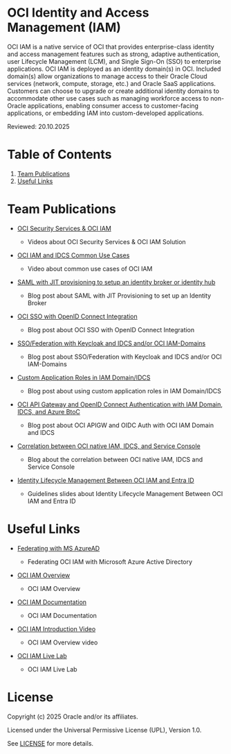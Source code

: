 # OCI Identity and Access Management (IAM)
 
OCI IAM is a native service of OCI that provides enterprise-class identity and access management features such as strong, adaptive authentication, user Lifecycle Management (LCM), and Single Sign-On (SSO) to enterprise applications. OCI IAM is deployed as an identity domain(s) in OCI. Included domain(s) allow organizations to manage access to their Oracle Cloud services (network, compute, storage, etc.) and Oracle SaaS applications. Customers can choose to upgrade or create additional identity domains to accommodate other use cases such as managing workforce access to non-Oracle applications, enabling consumer access to customer-facing applications, or embedding IAM into custom-developed applications.
 
Reviewed: 20.10.2025

# Table of Contents
 
1. [Team Publications](#team-publications)
2. [Useful Links](#useful-links)
 
# Team Publications

- [OCI Security Services & OCI IAM](https://www.oracle.com/europe/cloud/events/developer-coaching/on-demand/#security)
    - Videos about OCI Security Services & OCI IAM Solution
 
- [OCI IAM and IDCS Common Use Cases](https://www.youtube.com/watch?v=RiaPB8PaEjA)
    - Video about common use cases of OCI IAM

- [SAML with JIT provisioning to setup an identity broker or identity hub](  https://blogs.oracle.com/coretec/post/saml-with-just-in-time-provisioning-to-setup-an-identity-broker-or-identity-hub)
    - Blog post about SAML with JIT Provisioning to set up an Identity Broker

- [OCI SSO with OpenID Connect Integration](https://blogs.oracle.com/coretec/post/oci-sso-with-openid-connect-integration)
    - Blog post about OCI SSO with OpenID Connect Integration

- [SSO/Federation with Keycloak and IDCS and/or OCI IAM-Domains](https://blogs.oracle.com/coretec/post/ssofederation-with-keycloak-and-idcs-andor-oci-iam-domains)
    - Blog post about SSO/Federation with Keycloak and IDCS and/or OCI IAM-Domains
      
 - [Custom Application Roles in IAM Domain/IDCS](https://blogs.oracle.com/coretec/post/using-roles-in-iam-domainidcs-for-custom-applications)
    - Blog post about using custom application roles in IAM Domain/IDCS
 
  - [OCI API Gateway and OpenID Connect Authentication with IAM Domain, IDCS, and Azure BtoC](https://blogs.oracle.com/coretec/post/oci-api-gateway-and-openid-connect-authentication-with-iam-domain-idcs-and-azure-btoc)
    - Blog post about OCI APIGW and OIDC Auth with OCI IAM Domain and IDCS

  - [Correlation between OCI native IAM, IDCS, and Service Console](https://blogs.oracle.com/coretec/post/correlation-between-oci-native-iam-idcs-and-service-console)
    - Blog about the correlation between OCI native IAM, IDCS and Service Console

  - [Identity Lifecycle Management Between OCI IAM and Entra ID](https://github.com/oracle-devrel/technology-engineering/blob/a11ecf1dafeef1d00491ba575befc48e891377f8/cloud-infrastructure/infrastructure-security/iam/Identity%20Lifecycle%20Management%20Between%20OCI%20IAM%20and%20Entra%20ID.pdf)
    - Guidelines slides about Identity Lifecycle Management Between OCI IAM and Entra ID
 
# Useful Links
 
- [Federating with MS AzureAD](https://docs.oracle.com/en-us/iaas/Content/Identity/Tasks/federatingADFSazure.htm)
    - Federating OCI IAM with Microsoft Azure Active Directory
      
- [OCI IAM Overview](https://www.oracle.com/security/cloud-security/identity-cloud/)
    - OCI IAM Overview
      
- [OCI IAM Documentation](https://docs.oracle.com/en-us/iaas/Content/Identity/home.htm)
    - OCI IAM Documentation
      
- [OCI IAM Introduction Video](https://youtu.be/TUP9lIijNJQ)
    - OCI IAM Overview video
      
- [OCI IAM Live Lab](https://apexapps.oracle.com/pls/apex/r/dbpm/livelabs/view-workshop?wid=624&clear=RR,180&session=109961295889018)
    - OCI IAM Live Lab

      
# License

Copyright (c) 2025 Oracle and/or its affiliates.

Licensed under the Universal Permissive License (UPL), Version 1.0.

See [LICENSE](https://github.com/oracle-devrel/technology-engineering/blob/main/LICENSE) for more details.
